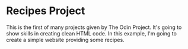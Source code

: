 # Recipes Project

This is the first of many projects given by The Odin Project.
It's going to show skills in creating clean HTML code.
In this example, I'm going to create a simple website providing some recipes.